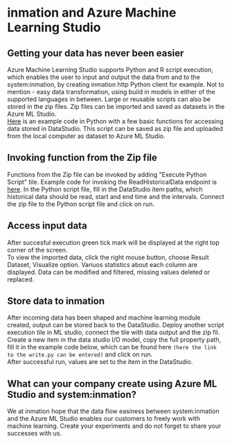 # inmation and Azure Machine Learning Studio

## Getting your data has never been easier

Azure Machine Learning Studio supports Python and R script execution, which enables the user to input and output the data from and to the system:inmation, by creating inmation http Python client for example. Not to mention - easy data transformation, using build in models in either of the supported languages in between. Large or reusable scripts can also be stored in the zip files. Zip files can be imported and saved as datasets in the Azure ML Studio.
\
[Here](./scripts/inmationhttpclient.py) is an example code in Python with a few basic functions for accessing data stored in DataStudio. This script can be saved as zip file and uploaded from the local computer as dataset to Azure ML Studio.

## Invoking function from the Zip file

Functions from the Zip file can be invoked by adding "Execute Python Script" tile. Example code for invoking the ReadHistoricalData
endpoint is [here](./scripts/readhistoricaldata.py). In the Python script file, fill in the DataStudio item paths, which historical data should be read, start and end time and the intervals. Connect the zip file to the Python script file and click on run.

## Access input data

After succesful execution green tick mark will be displayed at the right top corner of the screen. \
To view the imported data, click the right mouse button, choose Result Dataset, Visualize option. Variuos statistics about each column are displayed. Data can be modified and filtered, missing values deleted or replaced.

## Store data to inmation

After incoming data has been shaped and machine learning module created, output can be stored back to the DataStudio. Deploy another script execution tile in ML studio, connect the tile with data output and the zip fil. Create a new item in the data studio I/O model, copy the full property path, fill it in the example code below, which can be found here `(here the link to the write.py can be entered)` and click on run. \
After successful run, values are set to the item in the DataStudio.

## What can your company create using Azure ML Studio and system:inmation?

We at inmation hope that the data flow easiness between system:inmation and the Azure ML Studio enables our customers to freely work with machine learning. Create your experiments and do not forget to share your successes with us.